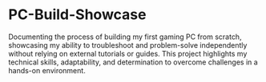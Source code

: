 # PC-Build-Showcase
Documenting the process of building my first gaming PC from scratch, showcasing my ability to troubleshoot and problem-solve independently without relying on external tutorials or guides. This project highlights my technical skills, adaptability, and determination to overcome challenges in a hands-on environment.
